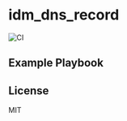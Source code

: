 idm_dns_record
=========
![CI](https://github.com/lukepafford/ansible_role_idm_dns_record/workflows/CI/badge.svg)

Example Playbook
----------------

License
-------

MIT
